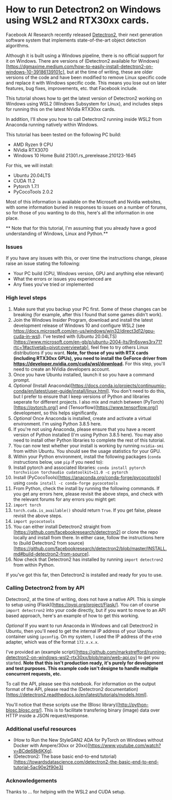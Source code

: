 # How to run Detectron2 on Windows using WSL2 and RTX30xx cards.

Facebook AI Research recently released [Detectron2](https://github.com/facebookresearch/detectron2), their next generation software system that implements state-of-the-art object detection algorithms.

Although it is built using a Windows pipeline, there is no official support for it on Windows. There are versions of (Detectron2 available for Windows)[https://dgmaxime.medium.com/how-to-easily-install-detectron2-on-windows-10-39186139101c], but at the time of writing, these are older versions of the code and have been modified to remove Linux specific code and replace it with Windows specific code. This means you lose out on later features, bug fixes, improvements, etc. that Facebook include.

This tutorial shows how to get the latest version of Detectron2 working on Windows using WSL2 (Windows Subsystem for Linux), and includes steps for running this on the latest NVidia RTX30xx cards.

In addition, I'll show you how to call Detectron2 running inside WSL2 from Anaconda running natively within Windows.

This tutorial has been tested on the following PC build:

* AMD Ryzen 9 CPU
* NVidia RTX3070
* Windows 10 Home Build 21301.rs_prerelease.210123-1645

For this, we will install:

* Ubuntu 20.04LTS
* CUDA 11.2
* Pytorch 1.7.1
* PyCocoTools 2.0.2

Most of this information is available on the Microsoft and Nvidia websites, with some information buried in responses to issues on a number of forums, so for those of you wanting to do this, here's all the information in one place.

** Note that for this tutorial, I'm assuming that you already have a good understanding of Windows, Linux and Python.**

### Issues

If you have any issues with this, or over time the instructions change, please raise an issue stating the following:

* Your PC build (CPU, Windows version, GPU and anything else relevant)
* What the errors or issues you experienced are
* Any fixes you've tried or implemented

### High level steps

1. Make sure that you backup your PC first. Some of these changes can be breaking (for example, after this I found that some games didn't work).
1. Join the Windows Insider Program, download and install the latest development release of Windows 10 and configure WSL2 (see https://docs.microsoft.com/en-us/windows/win32/direct3d12/gpu-cuda-in-wsl). I've tested with (Ubuntu 20.04LTS)[https://www.microsoft.com/en-gb/p/ubuntu-2004-lts/9n6svws3rx71?rtc=1#activetab=pivot:overviewtab], feel free to try others Linux distributions if you want. **Note, for those of you with RTX cards (including RTX30xx GPUs), you need to install the GeForce driver from https://developer.nvidia.com/cuda/wsl/download.** For this step, you'll need to create an NVidia developers account.
1. Once you have Ubuntu installed, launch it so you have a command prompt.
1. *Optional* (Install Anaconda)[https://docs.conda.io/projects/continuumio-conda/en/latest/user-guide/install/linux.html]. You don't need to do this, but I prefer to ensure that I keep versions of Python and libraries seperate for different projects. I also mix and match between (PyTorch)[https://pytorch.org/] and (Tensorflow)[https://www.tensorflow.org/] development, so this helps significantly. 
1. *Optional* Once Anaconda is installed, create and activate a virtual environment. I'm using Python 3.8.5 here.
1. If you're not using Anaconda, please ensure that you have a recent version of Python installed (I'm using Python 3.8.5 here). You may also need to install other Python libraries to complete the rest of this tutorial.
1. You can now test whether your install is working by running `nvidia-smi` from within Ubuntu. You should see the usage statistics for your GPU.
1. Within your Python environment, install the following packages (`conda` instructions below, use `pip` if you need to):
  1. Install pytorch and associated libraries: `conda install pytorch torchvision torchaudio cudatoolkit=11.0 -c pytorch`
  1. Install (PyCocoTools)[https://anaconda.org/conda-forge/pycocotools] using `conda install -c conda-forge pycocotools`
1. From Python, check the install by running the following commands. If you get any errors here, please revisit the above steps, and check with the relevant forums for any errors you might get:
  1. `import torch`
  1. `torch.cuda.is_available()` should return `True`. If you get false, please revisit the above steps.
  1. `import pycocotools`
1. You can either install Detectron2 straight from [https://github.com/facebookresearch/detectron2] or clone the repo locally and install from there. In either case, follow the instructions here to (build Detectron2 from source)[https://github.com/facebookresearch/detectron2/blob/master/INSTALL.md#build-detectron2-from-source].
1. Now check that Detectron2 has installed by running `import detectron2` from within Python.

If you've got this far, then Detectron2 is installed and ready for you to use.

### Calling Detectron2 from by API

Detectron2, at the time of writing, does not have a native API. This is simple to setup using (Flask)[https://pypi.org/project/Flask/]. You can of course `import detectron2` into your code directly, but if you want to move to an API based approach, here's an example of how to get this working.

*Optional* If you want to run Anaconda in Windows and call Detectron2 in Ubuntu, then you'll need to get the internal IP address of your Ubuntu container using `ipconfig`. On my system, I used the IP address of the `eth0` adapter, which was of the format `172.x.x.x`. 

I've provided an (example script)[https://github.com/markstrefford/running-detectron2-on-windows-wsl2-rtx30xx/blob/main/web-api.py] to get you started. **Note that this isn't production ready, it's purely for development and test purposes. This example code isn't designe to handle multiple concurrent requests, etc.**

To call the API, please see this notebook. For information on the output format of the API, please read the (Detectron2 documentation)[https://detectron2.readthedocs.io/en/latest/tutorials/models.html].

You'll notice that these scripts use the (Blosc library)[http://python-blosc.blosc.org/]. This is to facilitate transfering binary (image) data over HTTP inside a JSON request/response.

### Additional useful resources

* (How to Run the New StyleGAN2 ADA for PyTorch on Windows without Docker with Ampere/30xx or 20xx)[https://www.youtube.com/watch?v=BCde68k6KXg].
* (Detectron2: The base basic end-to-end tutorial)[https://towardsdatascience.com/detectron2-the-basic-end-to-end-tutorial-5ac90e2f90e3]

### Acknowledgements

Thanks to ... for helping with the WSL2 and CUDA setup.



